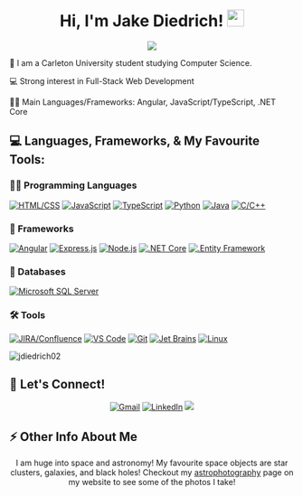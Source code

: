 <h1 align="center"> Hi, I'm Jake Diedrich!
	<a href="https://github.com/Bouaskaoun" target="_self">
		<img src="https://media.giphy.com/media/hvRJCLFzcasrR4ia7z/giphy.gif" width="30">
	</a>
</h1>

<p align="center">
  <a href="https://github.com/jdiedrich02"><img src="https://readme-typing-svg.herokuapp.com?lines=Computer+Science+Student;Full+Stack+Web+Developer;Astronomer&center=true&width=380&height=45"></a>
</p>

🏫 I am a Carleton University student studying Computer Science.

💻 Strong interest in Full-Stack Web Development

👩‍💻 Main Languages/Frameworks: Angular, JavaScript/TypeScript, .NET Core

## 💻 Languages, Frameworks, & My Favourite Tools:

### 👩‍💻 Programming Languages
<a href="https://www.w3schools.com/html/"><img alt="HTML/CSS" src="https://img.shields.io/badge/HTML/CSS-239120?style=for-the-badge&logo=html5&logoColor=white"></a>
<a href="https://developer.mozilla.org/en-US/docs/Web/JavaScript"><img alt="JavaScript" src="https://img.shields.io/badge/JavaScript%20-%23F7DF1E.svg?style=for-the-badge&logo=javascript&logoColor=black"></a>
<a href="https://www.typescriptlang.org/"><img alt="TypeScript" src="https://shields.io/badge/TypeScript-3178C6?logo=TypeScript&logoColor=FFF&style=for-the-badge"></a>
<a href="https://www.python.org/"><img alt="Python" src="https://img.shields.io/badge/Python%20-%2314354C.svg?style=for-the-badge&logo=python&logoColor=white"></a>
<a href="https://www.java.com/en/"><img alt="Java" src="https://img.shields.io/badge/Java-ED8B00?style=for-the-badge&logo=openjdk&logoColor=white"></a>
<a href="https://cplusplus.com/"><img alt="C/C++" src="https://img.shields.io/badge/-c/c++-black?logo=c%2B%2B&style=for-the-badge&logoColor=blue"></a>

### 🚀 Frameworks
<a href="https://angular.io/"><img alt="Angular" src="https://img.shields.io/badge/angular-%23DD0031.svg?style=for-the-badge&logo=angular&logoColor=white"></a>
<a href="https://expressjs.com/"><img alt="Express.js" src="https://img.shields.io/badge/express.js-%23404d59.svg?style=for-the-badge&logo=express&logoColor=%2361DAFB"></a>
<a href="https://nodejs.org/en"><img alt="Node.js" src="https://img.shields.io/badge/node.js-6DA55F?style=for-the-badge&logo=node.js&logoColor=white"></a>
<a href="https://dotnet.microsoft.com/en-us/download"><img alt=".NET Core" src="https://img.shields.io/badge/.NET Core-5C2D91?style=for-the-badge&logo=.net&logoColor=white"></a>
<a href="https://learn.microsoft.com/en-us/ef/"><img alt=".Entity Framework" src="https://img.shields.io/badge/Entity Framework-5C2D91?style=for-the-badge&logo=.net&logoColor=white"></a>

### 📝 Databases
<a href="https://www.microsoft.com/en-ca/sql-server/sql-server-downloads"><img alt="Microsoft SQL Server" src="https://img.shields.io/badge/Microsoft%20SQL%20Server-CC2927?style=for-the-badge&logo=microsoft%20sql%20server&logoColor=white"></a>

### 🛠️ Tools
<a href="https://www.atlassian.com/software/jira"><img alt="JIRA/Confluence" src="https://img.shields.io/badge/Jira/Confluence-0052CC?style=for-the-badge&logo=Jira&logoColor=white"></a>
<a href="https://code.visualstudio.com/"><img alt="VS Code" src="https://img.shields.io/badge/Visual%20Studio%20Code-0078d7.svg?style=for-the-badge&logo=visual-studio-code&logoColor=white"></a>
<a href="https://git-scm.com/"><img alt="Git" src="https://img.shields.io/badge/Git%20-%23F05033.svg?style=for-the-badge&logo=git&logoColor=white"></a>
<a href="https://www.jetbrains.com/"><img alt="Jet Brains" src="https://img.shields.io/badge/jetbrains-000000?style=for-the-badge&logo=jetbrains"></a>
<a href="https://www.linux.org/"><img alt="Linux" src="https://img.shields.io/badge/-Linux-grey?style=for-the-badge&logo=linux"></a>

<img src="https://github-readme-stats.vercel.app/api/top-langs/?username=jdiedrich02&langs_count=8" alt="jdiedrich02">


## 🤝 Let's Connect!
<p align="center">
  <a href="mailto:jake.diedrich@gmail.com"><img img src="https://img.shields.io/badge/gmail-%23EA4335.svg?style=for-the-badge&logo=gmail&logoColor=white" alt="Gmail"/></a>
  <a href="https://www.linkedin.com/in/jake-diedrich/"><img src="https://img.shields.io/badge/linkedin-%230A66C2.svg?style=for-the-badge&logo=linkedin&logoColor=white" alt="LinkedIn"/></a>
  <a href="https://jakediedrich.tech"><img src="https://img.shields.io/badge/Personal Website-000000?style=for-the-badge&logo=About.me&logoColor=white"/></a>
</p>

## ⚡ Other Info About Me

<p align="center">
  I am huge into space and astronomy! My favourite space objects are star clusters, galaxies, and black holes! Checkout my <a href="https://jakediedrich.tech/astro">astrophotography</a> page on my website to see some of the photos I take!
</p>
